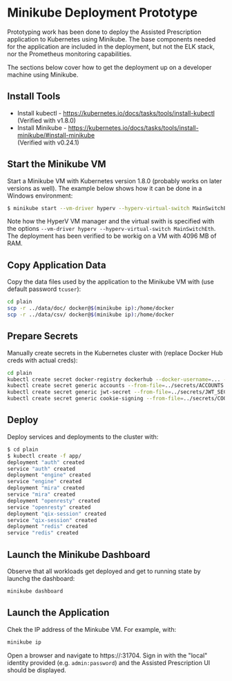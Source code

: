# Minikube Deployment Prototype

Prototyping work has been done to deploy the Assisted Prescription application to Kubernetes using Minikube. The base
components needed for the application are included in the deployment, but not the ELK stack, nor the Prometheus
monitoring capabilities.

The sections below cover how to get the deployment up on a developer machine using Minikube.

## Install Tools

- Install kubectl - https://kubernetes.io/docs/tasks/tools/install-kubectl  
  (Verified with v1.8.0)
- Install Minikube - https://kubernetes.io/docs/tasks/tools/install-minikube/#install-minikube  
  (Verified with v0.24.1)

## Start the Minikube VM

Start a Minikube VM with Kubernetes version 1.8.0 (probably works on later versions as well). The example below shows
how it can be done in a Windows environment:

```sh
$ minikube start --vm-driver hyperv --hyperv-virtual-switch MainSwitchEth --memory 4096 --kubernetes-version v1.8.0
```

Note how the HyperV VM manager and the virtual swith is specified with the options
`--vm-driver hyperv --hyperv-virtual-switch MainSwitchEth`. The deployment has been verified to be workig on a VM with
4096 MB of RAM.

## Copy Application Data

Copy the data files used by the application to the Minikube VM with (use default password `tcuser`):

```sh
cd plain
scp -r ../data/doc/ docker@$(minikube ip):/home/docker
scp -r ../data/csv/ docker@$(minikube ip):/home/docker
```

## Prepare Secrets

Manually create secrets in the Kubernetes cluster with (replace Docker Hub creds with actual creds):

```sh
cd plain
kubectl create secret docker-registry dockerhub --docker-username=... --docker-password=... --docker-email=...
kubectl create secret generic accounts --from-file=../secrets/ACCOUNTS
kubectl create secret generic jwt-secret --from-file=../secrets/JWT_SECRET
kubectl create secret generic cookie-signing --from-file=../secrets/COOKIE_SIGNING
```

## Deploy

Deploy services and deployments to the cluster with:

```sh
$ cd plain
$ kubectl create -f app/
deployment "auth" created
service "auth" created
deployment "engine" created
service "engine" created
deployment "mira" created
service "mira" created
deployment "openresty" created
service "openresty" created
deployment "qix-session" created
service "qix-session" created
deployment "redis" created
service "redis" created
```

## Launch the Minikube Dashboard

Observe that all workloads get deployed and get to running state by launchg the dashboard:

```sh
minikube dashboard
```

## Launch the Application

Chek the IP address of the Minkube VM. For example, with:

```sh
minikube ip
```

Open a browser and navigate to https://<Minikube VM IP>:31704. Sign in with the "local" identity provided (e.g.
`admin:password`) and the Assisted Prescription UI should be displayed.
